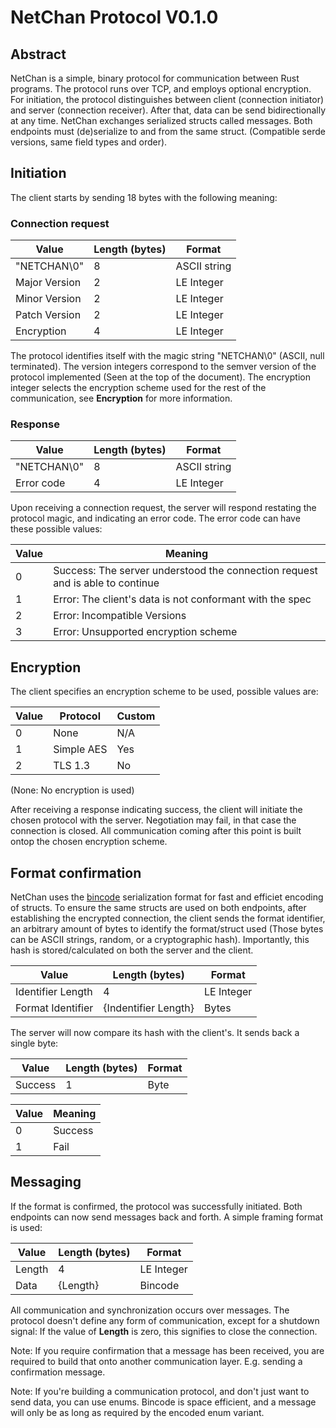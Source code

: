 # NetChan Protocol V0.1.0

## Abstract 

NetChan is a simple, binary protocol for communication between Rust programs.
The protocol runs over TCP, and employs optional encryption. For initiation,
the protocol distinguishes between client (connection initiator) and server
(connection receiver).  After that, data can be send bidirectionally at any 
time. NetChan exchanges serialized structs called messages. Both endpoints
must (de)serialize to and from the same struct. (Compatible serde versions, same 
field types and order). 

## Initiation

The client starts by sending 18 bytes with the following meaning:

### Connection request

| Value         | Length (bytes) | Format       |
|---------------|----------------|--------------|
| "NETCHAN\0"   | 8              | ASCII string | 
| Major Version | 2              | LE Integer   |
| Minor Version | 2              | LE Integer   |
| Patch Version | 2              | LE Integer   |
| Encryption    | 4              | LE Integer   | 

The protocol identifies itself with the magic string "NETCHAN\0"
(ASCII, null terminated).
The version integers correspond to the semver version of the protocol
implemented (Seen at the top of the document).
The encryption integer selects the encryption scheme used for the rest of
the communication, see **Encryption** for more information.

### Response

| Value       | Length (bytes) | Format       |
|-------------|----------------|--------------|
| "NETCHAN\0" | 8              | ASCII string |
| Error code  | 4              | LE Integer   |

Upon receiving a connection request, the server will respond
restating the protocol magic, and indicating an error code.
The error code can have these possible values:

| Value | Meaning                                                                       |
|-------|-------------------------------------------------------------------------------|
| 0     | Success: The server understood the connection request and is able to continue |
| 1     | Error: The client's data is not conformant with the spec                      |
| 2     | Error: Incompatible Versions                                                  |
| 3     | Error: Unsupported encryption scheme                                          |


## Encryption

The client specifies an encryption scheme to be used, possible values are:

| Value | Protocol   | Custom |
|-------|------------|--------|
| 0     | None       | N/A    |
| 1     | Simple AES | Yes    |
| 2     | TLS 1.3    | No     |

(None: No encryption is used)

After receiving a response indicating success, the client will initiate
the chosen protocol with the server. Negotiation may fail, in that case
the connection is closed. All communication coming after this point is 
built ontop the chosen encryption scheme.

## Format confirmation

NetChan uses the [bincode](https://github.com/bincode-org/bincode) serialization
format for fast and efficiet encoding of structs. To ensure the same structs
are used on both endpoints, after establishing the encrypted connection, the client
sends the format identifier, an arbitrary amount of bytes to 
identify the format/struct used (Those bytes can be ASCII strings, random, or a cryptographic hash).
Importantly, this hash is stored/calculated on both the server and the client.

| Value             | Length (bytes)       | Format     |
|-------------------|----------------------|------------|
| Identifier Length | 4                    | LE Integer |
| Format Identifier | {Indentifier Length} | Bytes      |

The server will now compare its hash with the client's. It sends back a single byte:

| Value   | Length (bytes) | Format |
|---------|----------------|--------|
| Success | 1              | Byte   |


| Value | Meaning |
|-------|---------|
| 0     | Success |
| 1     | Fail    |

## Messaging

If the format is confirmed, the protocol was successfully initiated.
Both endpoints can now send messages back and forth. A simple framing
format is used:

| Value  | Length (bytes) | Format     |
|--------|----------------|------------|
| Length | 4              | LE Integer |
| Data   | {Length}       | Bincode    |

All communication and synchronization occurs over messages. 
The protocol doesn't define any form of communication, except 
for a shutdown signal: If the value of **Length** is zero, this 
signifies to close the connection. 

Note: If you require confirmation that a message has been received, 
you are required to build that onto another communication layer. E.g.
sending a confirmation message.

Note: If you're building a communication protocol, and don't just want to send data,
you can use enums. Bincode is space efficient, and a message will only be as long
as required by the encoded enum variant.